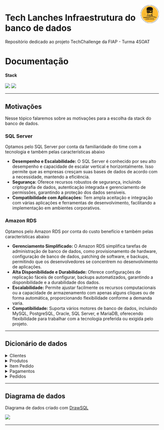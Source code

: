 <p dir="auto"><img src="https://github.com/g12-4soat/tech-lanches/blob/main/src/TechLanches/Adapter/Driver/TechLanches.Adapter.API/wwwroot/SwaggerUI/images/android-chrome-192x192.png" alt="TECHLANCHES" title="TECHLANCHES" align="right" height="60" style="max-width: 100%;"></p>

# Tech Lanches Infraestrutura do banco de dados

Repositório dedicado ao projeto TechChallenge da FIAP - Turma 4SOAT

# Documentação

<h4 tabindex="-1" dir="auto" data-react-autofocus="true">Stack</h4>

<p>
  <a target="_blank" rel="noopener noreferrer nofollow" href="https://camo.githubusercontent.com/962d06ebd5fabc44e392464f770a47947bae95440f3de3a7dbc3701c0b0c089e/68747470733a2f2f696d672e736869656c64732e696f2f62616467652f4d6963726f736f667425323053514c2532305365727665722d4343323932373f7374796c653d666f722d7468652d6261646765266c6f676f3d6d6963726f736f667425323073716c253230736572766572266c6f676f436f6c6f723d7768697465"><img src="https://camo.githubusercontent.com/962d06ebd5fabc44e392464f770a47947bae95440f3de3a7dbc3701c0b0c089e/68747470733a2f2f696d672e736869656c64732e696f2f62616467652f4d6963726f736f667425323053514c2532305365727665722d4343323932373f7374796c653d666f722d7468652d6261646765266c6f676f3d6d6963726f736f667425323073716c253230736572766572266c6f676f436f6c6f723d7768697465" data-canonical-src="https://img.shields.io/badge/Microsoft%20SQL%20Server-CC2927?style=for-the-badge&amp;logo=microsoft%20sql%20server&amp;logoColor=white" style="max-width: 100%;"></a>
  <a target="_blank" rel="noopener noreferrer nofollow" href="https://camo.githubusercontent.com/bce5c9b25447afefd9c8dc63febce5936fbff659beee51466a130b41a2821a9b/68747470733a2f2f696d672e736869656c64732e696f2f62616467652f446f636b65722d3243413545303f7374796c653d666f722d7468652d6261646765266c6f676f3d646f636b6572266c6f676f436f6c6f723d7768697465"><img src="https://camo.githubusercontent.com/bce5c9b25447afefd9c8dc63febce5936fbff659beee51466a130b41a2821a9b/68747470733a2f2f696d672e736869656c64732e696f2f62616467652f446f636b65722d3243413545303f7374796c653d666f722d7468652d6261646765266c6f676f3d646f636b6572266c6f676f436f6c6f723d7768697465" data-canonical-src="https://img.shields.io/badge/Docker-2CA5E0?style=for-the-badge&amp;logo=docker&amp;logoColor=white" style="max-width: 100%;"></a>
</p>

---

## Motivações
Nesse tópico falaremos sobre as motivações para a escolha da stack do banco de dados.

### SQL Server
Optamos pelo SQL Server por conta da familiaridade do time com a tecnologia e também pelas características abaixo
- <b>Desempenho e Escalabilidade:</b> O SQL Server é conhecido por seu alto desempenho e capacidade de escalar vertical e horizontalmente. Isso permite que as empresas cresçam suas bases de dados de acordo com a necessidade, mantendo a eficiência.
- <b>Segurança:</b> Oferece recursos robustos de segurança, incluindo criptografia de dados, autenticação integrada e gerenciamento de permissões, garantindo a proteção dos dados sensíveis.
- <b>Compatibilidade com Aplicações:</b> Tem ampla aceitação e integração com várias aplicações e ferramentas de desenvolvimento, facilitando a implementação em ambientes corporativos.

### Amazon RDS
Optamos pelo Amazon RDS por conta do custo benefício e também pelas características abaixo
- <b>Gerenciamento Simplificado:</b> O Amazon RDS simplifica tarefas de administração de banco de dados, como provisionamento de hardware, configuração de banco de dados, patching de software, e backups, permitindo que os desenvolvedores se concentrem no desenvolvimento de aplicações.
- <b>Alta Disponibilidade e Durabilidade:</b> Oferece configurações de replicação fáceis de configurar, backups automatizados, garantindo a disponibilidade e a durabilidade dos dados.
- <b>Escalabilidade:</b> Permite ajustar facilmente os recursos computacionais ou a capacidade de armazenamento com apenas alguns cliques ou de forma automática, proporcionando flexibilidade conforme a demanda varia.
- <b>Compatibilidade:</b> Suporta vários motores de banco de dados, incluindo MySQL, PostgreSQL, Oracle, SQL Server, e MariaDB, oferecendo flexibilidade para trabalhar com a tecnologia preferida ou exigida pelo projeto.
  
---

## Dicionário de dados

<details>
  <summary>Clientes</summary>
  
  | Campo | Descrição | Tipo de dado | Nulo? | Índice? | Único |
  | --- | --- | --- | --- | --- | --- |
  | Id | Identificador único para o cliente. Chave primária da tabela | int | Não | Sim | Sim |
  | Cpf | CPF do cliente. Deve ser único | (nvarchar(11) | Não | Sim | Sim |
  | Nome | Nome do cliente. | nvarchar(50) | Não | Não | Não |
  | Email | E-mail do cliente. Deve ser único | nvarchar(100) | Não | Sim | Não |
  
</details>
<details>
  <summary>Produtos</summary>
  
  | Campo | Descrição | Tipo de dado | Nulo? | Índice? | Único |
  | --- | --- | --- | --- | --- | --- |
  | Id | Identificador único para o produto. Chave primária da tabela | int | Não | Sim | Sim |
  | Nome | Nome do produto. | nvarchar(100) | Não | Sim | Não |
  | Descricao | Descrição do produto. | (nvarchar(300) | Não | Não | Não |
  | Preco | Preço do produto. | decimal(18,2) | Não | Não | Não |
  | CategoriaId | Categoria do produto. | int | Não | Sim | Não |
  | Deletado | Booleano se o produto está deletado | bit | Não | Não | Não |
</details>

<details>
  <summary>Item Pedido</summary>
  
  | Campo | Descrição | Tipo de dado | Nulo? | Índice? | Único |
  | --- | --- | --- | --- | --- | --- |
  | PedidoId | Chave primária da tabela e chave estrangeira da tabela pedidos | int | Não | Sim | Não |
  | ProdutoId | Chave primária da tabela e chave estrangeira da tabela produtos | int | Não | Sim | Não |
  | Quantidade | Quantidade do produto selecionado | int | Não | Não | Não |
  | PrecoProduto | Preço do produto. | decimal(18,2) | Não | Não | Não |
  | Valor | Valor total do item do pedido | decimal(18,2) | Não | Não | Não |
</details>

<details>
  <summary>Pagamentos</summary>
  
  | Campo | Descrição | Tipo de dado | Nulo? | Índice? | Único |
  | --- | --- | --- | --- | --- | --- |
  | Id | Identificador único para o pagamento. Chave primária da tabela | int | Não | Sim | Sim |
  | PedidoId | Chave estrangeira da tabela pedidos | int | Não | Sim | Não |
  | Valor | Valor total do pedido | decimal(18,2) | Não | Não | Não |
  | StatusPagamento | Status do pagamento | nvarchar(max) | Não | Não | Não |
  | FormaPagamento | Forma de pagamento | nvarchar(max) | Não | Não | Não |
</details>

<details>
  <summary>Pedidos</summary>
  
  | Campo | Descrição | Tipo de dado | Nulo? | Índice? | Único |
  | --- | --- | --- | --- | --- | --- |
  | Id | Identificador único para o pedido. Chave primária da tabela | int | Não | Sim | Sim |
  | ClienteId | Chave estrangeira da tabela clientes | int? | Sim | Sim | Não |
  | Valor | Valor total do pedido | decimal(18,2) | Não | Não | Não |
  | StatusPedido | Status do pedido | nvarchar(max) | Não | Não | Não |
</details>

---

## Diagrama de dados

Diagrama de dados criado com [DrawSQL](https://drawsql.app/teams/tech-lanches/diagrams/tech-lanches)

 <img src="https://github.com/g12-4soat/techlanches-infra-db/blob/feature/README/docs/Fase3/diagrama-dados.png" style="max-width: 100%;">

---
